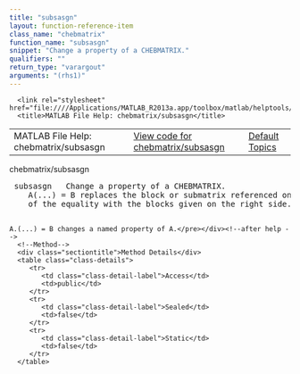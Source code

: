 ```yaml
---
title: "subsasgn"
layout: function-reference-item
class_name: "chebmatrix"
function_name: "subsasgn"
snippet: "Change a property of a CHEBMATRIX."
qualifiers: ""
return_type: "varargout"
arguments: "(rhs1)"
---
```


<html>
   <head>
      <meta http-equiv="Content-Type" content="text/html; charset=utf-8">
   
      <link rel="stylesheet" href="file:////Applications/MATLAB_R2013a.app/toolbox/matlab/helptools/private/helpwin.css">
      <title>MATLAB File Help: chebmatrix/subsasgn</title>
   </head>
   <body>
      <!--Single-page help-->
      <table border="0" cellspacing="0" width="100%">
         <tr class="subheader">
            <td class="headertitle">MATLAB File Help: chebmatrix/subsasgn</td>
            <td class="subheader-left"><a href="matlab:edit chebmatrix/subsasgn">View code for chebmatrix/subsasgn</a></td>
            <td class="subheader-right"><a href="matlab:helpwin">Default Topics</a></td>
         </tr>
      </table>
      <div class="title">chebmatrix/subsasgn</div>
      <div class="helptext"><pre><!--helptext --> <span class="helptopic">subsasgn</span>   Change a property of a CHEBMATRIX.
    A(...) = B replaces the block or submatrix referenced on the left side
    of the equality with the blocks given on the right side.
 
    A.(...) = B changes a named property of A.</pre></div><!--after help -->
      <!--Method-->
      <div class="sectiontitle">Method Details</div>
      <table class="class-details">
         <tr>
            <td class="class-detail-label">Access</td>
            <td>public</td>
         </tr>
         <tr>
            <td class="class-detail-label">Sealed</td>
            <td>false</td>
         </tr>
         <tr>
            <td class="class-detail-label">Static</td>
            <td>false</td>
         </tr>
      </table>
   </body>
</html>
